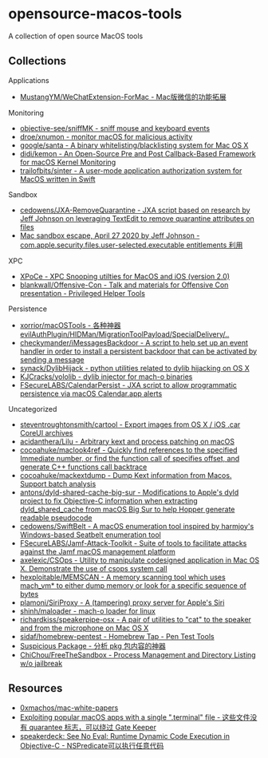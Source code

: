 # opensource-macos-tools

A collection of open source MacOS tools

## Collections

Applications

* [MustangYM/WeChatExtension-ForMac - Mac版微信的功能拓展](https://github.com/MustangYM/WeChatExtension-ForMac)

Monitoring

* [objective-see/sniffMK - sniff mouse and keyboard events](https://github.com/objective-see/sniffMK)
* [droe/xnumon - monitor macOS for malicious activity](https://github.com/droe/xnumon)
* [google/santa - A binary whitelisting/blacklisting system for Mac OS X](https://github.com/google/santa)
* [didi/kemon - An Open-Source Pre and Post Callback-Based Framework for macOS Kernel Monitoring](https://github.com/didi/kemon)
* [trailofbits/sinter - A user-mode application authorization system for MacOS written in Swift](https://github.com/trailofbits/sinter)

Sandbox

* [cedowens/JXA-RemoveQuarantine - JXA script based on research by Jeff Johnson on leveraging TextEdit to remove quarantine attributes on files](https://github.com/cedowens/JXA-RemoveQuarantine)
* [Mac sandbox escape, April 27 2020 by Jeff Johnson - com.apple.security.files.user-selected.executable entitlements 利用](https://lapcatsoftware.com/articles/sandbox-escape.html)

XPC

* [XPoCe - XPC Snooping utilties for MacOS and iOS (version 2.0)](http://newosxbook.com/tools/XPoCe2.html)
* [blankwall/Offensive-Con - Talk and materials for Offensive Con presentation - Privileged Helper Tools](https://github.com/blankwall/Offensive-Con)

Persistence

* [xorrior/macOSTools - 各种神器 evilAuthPlugin/HIDMan/MigrationToolPayload/SpecialDelivery/..](https://github.com/xorrior/macOSTools)
* [checkymander/iMessagesBackdoor - A script to help set up an event handler in order to install a persistent backdoor that can be activated by sending a message](https://github.com/checkymander/iMessagesBackdoor)
* [synack/DylibHijack - python utilities related to dylib hijacking on OS X](https://github.com/synack/DylibHijack)
* [KJCracks/yololib - dylib injector for mach-o binaries](https://github.com/KJCracks/yololib)
* [FSecureLABS/CalendarPersist - JXA script to allow programmatic persistence via macOS Calendar.app alerts](https://github.com/FSecureLABS/CalendarPersist)

Uncategorized

* [steventroughtonsmith/cartool - Export images from OS X / iOS .car CoreUI archives](https://github.com/steventroughtonsmith/cartool)
* [acidanthera/Lilu - Arbitrary kext and process patching on macOS](https://github.com/acidanthera/Lilu)
* [cocoahuke/maclook4ref - Quickly find references to the specified Immediate number, or find the function call of specifies offset, and generate C++ functions call backtrace](https://github.com/cocoahuke/maclook4ref)
* [cocoahuke/mackextdump - Dump Kext information from Macos. Support batch analysis](https://github.com/cocoahuke/mackextdump)
* [antons/dyld-shared-cache-big-sur - Modifications to Apple's dyld project to fix Objective-C information when extracting dyld_shared_cache from macOS Big Sur to help Hopper generate readable pseudocode](https://github.com/antons/dyld-shared-cache-big-sur)
* [cedowens/SwiftBelt - A macOS enumeration tool inspired by harmjoy's Windows-based Seatbelt enumeration tool](https://github.com/cedowens/SwiftBelt)
* [FSecureLABS/Jamf-Attack-Toolkit - Suite of tools to facilitate attacks against the Jamf macOS management platform](https://github.com/FSecureLABS/Jamf-Attack-Toolkit)
* [axelexic/CSOps - Utility to manipulate codesigned application in Mac OS X. Demonstrate the use of csops system call](https://github.com/axelexic/CSOps)
* [hexploitable/MEMSCAN - A memory scanning tool which uses mach_vm* to either dump memory or look for a specific sequence of bytes](https://github.com/hexploitable/MEMSCAN)
* [plamoni/SiriProxy - A (tampering) proxy server for Apple's Siri](https://github.com/plamoni/SiriProxy)
* [shinh/maloader - mach-o loader for linux](https://github.com/shinh/maloader)
* [richardkiss/speakerpipe-osx - A pair of utilities to "cat" to the speaker and from the microphone on Mac OS X](https://github.com/richardkiss/speakerpipe-osx)
* [sidaf/homebrew-pentest - Homebrew Tap - Pen Test Tools](https://github.com/sidaf/homebrew-pentest)
* [Suspicious Package - 分析 pkg 包内容的神器](https://mothersruin.com/software/SuspiciousPackage/get.html)
* [ChiChou/FreeTheSandbox - Process Management and Directory Listing w/o jailbreak](https://github.com/ChiChou/FreeTheSandbox)

## Resources

* [0xmachos/mac-white-papers](https://github.com/0xmachos/mac-white-papers)
* [Exploiting popular macOS apps with a single ".terminal" file - 这些文件没有 quarantee 标志，可以绕过 Gate Keeper](https://medium.com/@metnew/exploiting-popular-macos-apps-with-a-single-terminal-file-f6c2efdfedaa)
* [speakerdeck: See No Eval: Runtime Dynamic Code Execution in Objective-C - NSPredicate可以执行任意代码](https://speakerdeck.com/chichou/see-no-eval-runtime-dynamic-code-execution-in-objective-c)


